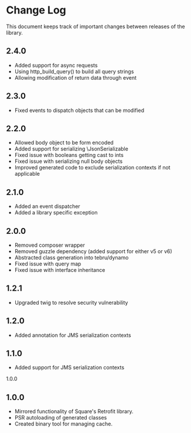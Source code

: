 Change Log
==========

This document keeps track of important changes between releases of the library.

2.4.0
------------------

* Added support for async requests
* Using http_build_query() to build all query strings
* Allowing modification of return data through event

2.3.0
------------------

* Fixed events to dispatch objects that can be modified

2.2.0
------------------

* Allowed body object to be form encoded
* Added support for serializing \JsonSerializable
* Fixed issue with booleans getting cast to ints
* Fixed issue with serializing null body objects
* Improved generated code to exclude serialization contexts if not applicable

2.1.0
------------------

* Added an event dispatcher
* Added a library specific exception

2.0.0
------------------

* Removed composer wrapper
* Removed guzzle dependency (added support for either v5 or v6)
* Abstracted class generation into tebru/dynamo
* Fixed issue with query map
* Fixed issue with interface inheritance 

1.2.1
------------------

* Upgraded twig to resolve security vulnerability

1.2.0
------------------

* Added annotation for JMS serialization contexts


1.1.0
------------------

* Added support for JMS serialization contexts

1.0.0

1.0.0
------------------

* Mirrored functionality of Square's Retrofit library.
* PSR autoloading of generated classes
* Created binary tool for managing cache.
